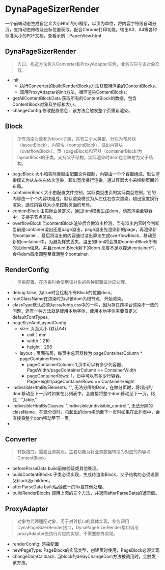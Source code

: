 # DynaPageSizerRender
一个前端动态生成自定义大小Html的小框架，以页为单位，将内容字符级自动分页，支持动态修改及坐标位置获取，配合Chrome打印功能，输出A3、A4等各种标准大小的PDF文档，查看示例：PaperView.html

## DynaPageSizerRender
>  入口，构造方法传入Converter和ProxyAdapter实例，业务应只与该对象交互。

- init
  - 执行Converter的buildRenderBlocks方法获取待渲染的ContentBlocks。
  - 调用ProxyAdapter的init方法，循环渲染ContentBlocks;
- getAllContentBlockData 获取所有的ContentBlock的数据，包含ContentBlock对象及坐标和大小。
- changeConfig 修改配置信息，该方法会触发整个页重新渲染。

## Block
> 所有渲染对象都为block子类，共有三个大类型，分别为布局块（layoutBlock），内容块（contentBlock)，溢出内容块（overflowBlock）。页（pageBlock)和容器（containerBlock)为layoutBlock的子类。支持父子结构，实际渲染时dom也会映射为父子结构。

- pageBlock 大小和实际类型由配置文件控制，内容由一个个容器组成，默认渲染模式为从左往右依次渲染，超出宽度换行渲染，通过容器大小来控制页面的布局。
- containerBlock 大小由配置文件控制，实际类型由页的实际类型控制，它的内容由一个个内容块组成，默认渲染模式为从左往右依次渲染，超出宽度换行渲染，通过内容块大小来控制页面的布局。
- contentBlock 由实际业务定义，通过html模板生成dom，动态渲染至容器中，支持子节点渲染。
- overflowBlock 当contentBlock渲染后会做溢出检测，当有溢出内容时会判断当前是container溢出还是page溢出，page溢出先渲染新的page，再渲染新的container
  ，最后将溢出的内容通过溢出算法生成overflowBlock，移动至新的container中，为避免样式丢失，溢出的html将会携带contentBlock所有的父dom信息，并且contentBlock剩下的dom
  高度不足以撑满container时，会将dom高度调整至撑满整个container。

## RenderConfig
> 渲染配置，在渲染时会使用该对象的各种配置做对应处理.

- debug:false, 为true时会绘制所有Block的位置dom。
- rootClassName在渲染时为以该dom为根节点，开始渲染。
- classType默认必须为css/fonts.css中的一种，因为存在跨平台渲染不一致的问题，还有一种方法就是使用本地字体，使用本地字体需要自定义defaultFontTypes。
- pageSizeAndLayoutConfig
  - size: 页面大小 (默认A4)
    - unit：mm
    - width：210
    - height：296
  - layout：页面布局，每页中总容器数为 pageContainerColumn * pageContainerRows
    - pageContainerColumn: 1,页中可以有多少列容器，PageWidth/pageContainerColumn == ContainerWidth
    - pageContainerRows: 1，页中可以有多少行容器，PageHeight/pageContainerRows == ContainerHeight
- indivisibleHtmlByElements: "", 无法分隔的Dom，在做分页时，将超出的dom移动至下一页时如果在此列表中，会直接将整个dom移动至下一页，格式：",table,"
- indivisibleHtmlByClasses: ",indivisible,indivisible_control,",
  无法分隔的className，在做分页时，将超出的dom移动至下一页时如果在此列表中，会直接将整个dom移动至下一页。
- 
## Converter
> 转换接口，需要业务实现，主要功能为将业务数据转换为对应的内容块ContentBlock。

- beforeParseData build前做验证或其他处理。
- buildContentBlocks 子类必须实现，生成待渲染Block，父子结构的必须设置父block及children。
- afterParseData build后做统一的fix或其他处理。
- buildRenderBlocks 调用上面的三个方法，并返回afterParseData的返回值。

## ProxyAdapter
> 对象为代理适配对象，用于对外接口的具体实现，业务调用DynaPageSizerRender接口，DynaPageSizerRender接口调用proxyAdapter去执行对应的实现，不需要额外实现。
- renderConfig: 渲染配置
- newPageType: PageBlock的实际类型，创建页时使用，PageBlock必须实现
- changeDomCallback: 当block的delayChangeDom方法被调用时，会触发该方法。
